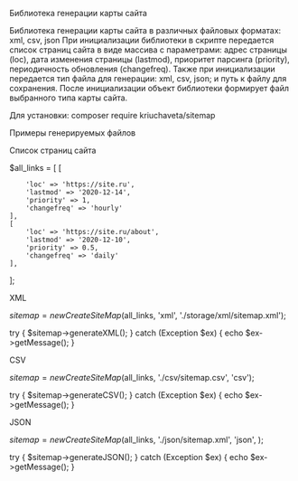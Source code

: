 Библиотека генерации карты сайта

Библиотека генерации карты сайта в различных файловых форматах: xml, csv, json
При инициализации библиотеки в скрипте передается список страниц сайта в виде массива с параметрами: адрес страницы (loc), дата изменения страницы (lastmod), приоритет парсинга (priority), периодичность обновления (changefreq).
Также при инициализации передается тип файла для генерации: xml, csv, json; и путь к файлу для сохранения.
После инициализации объект библиотеки формирует файл выбранного типа карты сайта.

Для установки:
composer require kriuchaveta/sitemap

Примеры генерируемых файлов

Список страниц сайта

$all_links = [
    [
    
        'loc' => 'https://site.ru',
        'lastmod' => '2020-12-14',
        'priority' => 1,
        'changefreq' => 'hourly'
    ],
    [
        'loc' => 'https://site.ru/about',
        'lastmod' => '2020-12-10',
        'priority' => 0.5,
        'changefreq' => 'daily'
    ],
];


XML

$sitemap = new CreateSiteMap($all_links, 'xml', './storage/xml/sitemap.xml');

try {
  $sitemap->generateXML();
} catch (Exception $ex) {
  echo $ex->getMessage();
}


CSV

$sitemap = new CreateSiteMap($all_links, './csv/sitemap.csv', 'csv');

try {
  $sitemap->generateCSV();
} catch (Exception $ex) {
  echo $ex->getMessage();
}

JSON

$sitemap = new CreateSiteMap($all_links, './json/sitemap.xml', 'json', );

try {
  $sitemap->generateJSON();
} catch (Exception $ex) {
  echo $ex->getMessage();
}

